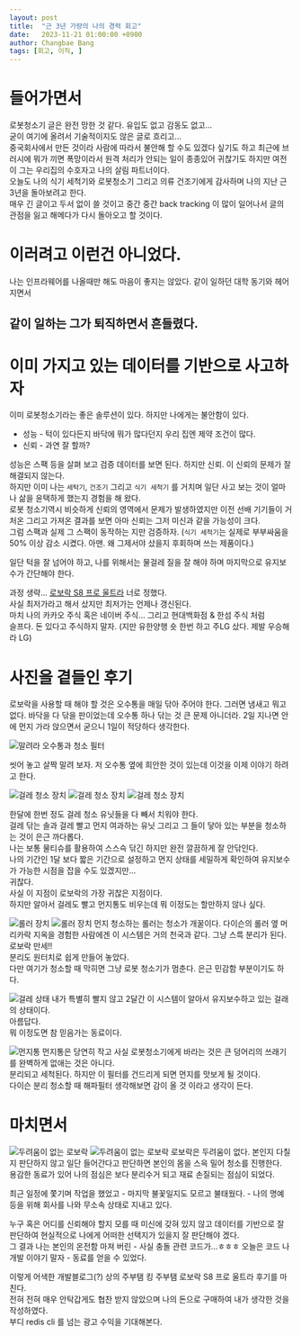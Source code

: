 ```yaml
---
layout: post
title:  "근 3년 가량의 나의 경력 회고"
date:   2023-11-21 01:00:00 +0900
author: Changbae Bang
tags: [회고, 이직, ]
---
```


# 들어가면서
로봇청소기 글은 완전 망한 것 같다. 유입도 없고 감동도 없고...  
굳이 여기에 올려서 기술적이지도 않은 글로 흐리고...   
중국회사에서 만든 것이라 사람에 따라서 불안해 할 수도 있겠다 싶기도 하고
최근에 브러시에 뭐가 끼면 폭망이라서 원격 처리가 안되는 일이 종종있어 귀찮기도 하지만 여전이 그는 우리집의 수호자고 나의 살림 파트너이다.  
오늘도 나의 식기 세척기와 로봇청소기 그리고 의류 건조기에게 감사하며 나의 지난 근 3년을 돌아보려고 한다.  
매우 긴 글이고 두서 없이 쓸 것이고 중간 중간 back tracking 이 많이 일어나서 글의 관점을 잃고 해메다가 다시 돌아오고 할 것이다.  


# 이러려고 이런건 아니었다.
나는 인프라웨어를 나올때만 해도 마음이 좋지는 않았다. 같이 일하던 대학 동기와 헤어지면서 

## 같이 일하는 그가 퇴직하면서 흔들렸다.




# 이미 가지고 있는 데이터를 기반으로 사고하자
이미 로봇청소기라는 좋은 솔루션이 있다. 하지만 나에게는 불안함이 있다.

* 성능 - 턱이 있다든지 바닥에 뭐가 많다던지 우리 집엔 제약 조건이 많다.
* 신뢰 - 과연 잘 할까?

성능은 스팩 등을 살펴 보고 검증 데이터를 보면 된다. 하지만 신뢰. 이 신뢰의 문제가 잘 해결되지 않는다.  
하지만 이미 나는 `세탁기`, `건조기` 그리고 `식기 세척기` 를 거치며 일단 사고 보는 것이 얼마나 삶을 윤택하게 했는지 경험을 해 왔다.  
로봇 청소기역시 비슷하게 신뢰의 영역에서 문제가 발생하였지만 이전 선배 기기들이 거처온 그리고 가져온 결과를 보면 아마 신뢰는 그저 미신과 같을 가능성이 크다.  
그럼 스팩과 실제 그 스팩이 동작하는 지만 검증하자.
(`식기 세척기`는 실제로 부부싸움을 50% 이상 감소 시켰다. 아맨. 왜 그제서야 샀을지 후회하며 쓰는 제품이다.)

일단 턱을 잘 넘어야 하고, 나를 위해서는 물걸레 질을 잘 해야 하며 마지막으로 유지보수가 간단해야 한다.

과정 생략... [로보락 S8 프로 울트라](https://kr.roborock.com/pages/roborock-s8-pro-ultra?gad_source=1&gclid=CjwKCAiA3aeqBhBzEiwAxFiOBisGKJVU_EeE1UWnajuTSeHf_4cMghndwxrLB1mvy3ozg2InBTvySBoCn-wQAvD_BwE) 너로 정했다.  
사실 최저가라고 해서 샀지만 최저가는 언제나 갱신된다.  
마치 나의 카카오 주식 혹은 네이버 주식... 그리고 현대백화점 & 한섬 주식 처럼  
슬프다. 돈 있다고 주식하지 말자. (지만 유한양행 숏 한번 하고 주LG 샀다. 제발 우승해라 LG)

# 사진을 곁들인 후기
로보락을 사용할 때 해야 할 것은 오수통을 매일 닦아 주어야 한다. 그러면 냄새고 뭐고 없다. 바닥을 다 닦을 판이었는데 오수통 하나 닦는 것 큰 문제 아니더라.  2일 지나면 안에 먼지 가라 앉으면서 굳으니 1일이 적당하다 생각한다.  

![말려라 오수통과 청소 필터](../assets/img/roborock/1.jpg)

씻어 놓고 살짝 말려 보자. 저 오수통 옆에 희안한 것이 있는데 이것을 이제 이야기 하려고 한다.

![걸레 청소 장치](../assets/img/roborock/2.jpg)
![걸레 청소 장치](../assets/img/roborock/3.jpg)
![걸레 청소 장치](../assets/img/roborock/4.jpg)

한달에 한번 정도 걸레 청소 유닛들을 다 빼서 치워야 한다.  
걸레 닦는 솔과 걸레 빨고 먼지 여과하는 유닛 그리고 그 들이 닿아 있는 부분을 청소하는 것이 은근 까다롭다.  
나는 보통 물티슈를 활용하여 스스슥 닦긴 하지만 완전 깔끔하게 잘 안닦인다.  
나의 기간인 1달 보다 짧은 기간으로 설정하고 먼지 상태를 세밀하게 확인하여 유지보수가 가능한 시점을 잡을 수도 있겠지만...  
귀찮다.  
사실 이 지점이 로보락의 가장 귀찮은 지점이다.  
하지만 알아서 걸레도 빨고 먼지통도 비우는데 뭐 이정도는 할만하지 않나 싶다.  

![롤러 장치](../assets/img/roborock/5.jpg)
![롤러 장치](../assets/img/roborock/6.jpg)
먼지 청소하는 롤러는 청소가 개꿀이다. 다이슨의 롤러 옆 머리카락 지옥을 경험한 사람에겐 이 시스템은 거의 천국과 같다.  그냥 스륵 분리가 된다.  
로보락 만세!!  
분리도 원터치로 쉽게 만들어 놓았다.  
다만 여기가 청소할 때 막히면 그냥 로봇 청소기가 멈춘다. 은근 민감함 부분이기도 하다.  

![걸레 상태](../assets/img/roborock/7.jpg)
내가 특별히 빨지 않고 2달간 이 시스템이 알아서 유지보수하고 있는 걸래의 상태이다.  
아름답다.  
뭐 이정도면 참 믿음가는 동료이다.

![먼지통](../assets/img/roborock/8.jpg)
먼지통은 당연히 작고 사실 로봇청소기에게 바라는 것은 큰 덩어리의 쓰래기를 완벽하게 없애는 것은 아니다.  
분리되고 세척된다.  하지만 이 필터를 건드리게 되면 먼지를 맛보게 될 것이다.  
다이슨 분리 청소할 때 해파필터 생각해보면 감이 올 것 이라고 생각이 든다.

# 마치면서
![두려움이 없는 로보락](../assets/img/roborock/9.jpg)
![두려움이 없는 로보락](../assets/img/roborock/10.jpg)
로보락은 두려움이 없다. 본인지 다칠지 판단하지 않고 일단 들어간다고 판단하면 본인의 몸을 스윽 밀어 청소를 진행한다.  
용감한 동료가 있어 나의 점심은 보다 분리수거 되고 재료 손질되는 점심이 되었다.  

최근 일정에 쫓기며 작업을 했었고 - 마지막 불꽃일지도 모르고 불태웠다. - 나의 명예 등을 위해 회사를 나와 무소속 상태로 지내고 있다.  

누구 혹은 어디를 신뢰해야 할지 모를 때 미신에 갖혀 있지 않고 데이터를 기반으로 잘 판단하여 현실적으로 나에게 어떠한 선택지가 있을지 잘 판단해야 겠다.  
그 결과 나는 본인의 온전함 마져 버린 - 사실 충돌 관련 코드가...ㅎㅎㅎ 오늘은 코드 나 개발 이야기 말자 - 동료를 얻을 수 있었다.  

이렇게 어색한 개발블로그(?) 상의 주부탬 킹 주부탬 로보락 S8 프로 울트라 후기를 마친다.  
전혀 전혀 매우 안탁갑게도 협찬 받지 않았으며 나의 돈으로 구매하여 내가 생각한 것을 작성하였다.  
부디 redis cli 를 넘는 광고 수익을 기대해본다.

